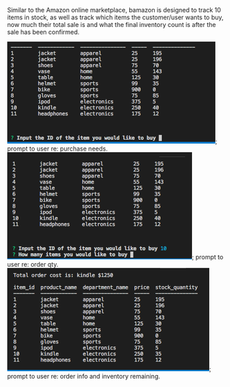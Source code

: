Similar to the Amazon online marketplace, bamazon is designed to track 10 items in stock, as well as track which items the customer/user wants to buy, now much their total sale is and what the final inventory count is after the sale has been confirmed.

![bamazon screenshot](images/bamazon1.png); prompt to user re: purchase needs.
![bamazon screenshot](images/bamazon2.png); prompt to user re: order qty.
![bamazon screenshot](images/bamazon3.png); prompt to user re: order info and inventory remaining.



